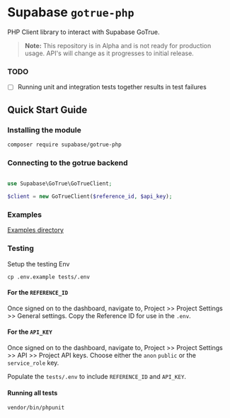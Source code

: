 # Supabase `gotrue-php`

PHP Client library to interact with Supabase GoTrue.

> **Note:** This repository is in Alpha and is not ready for production usage. API's will change as it progresses to initial release.


### TODO

- [ ] Running unit and integration tests together results in test failures 


## Quick Start Guide

### Installing the module

```bash
composer require supabase/gotrue-php
```

### Connecting to the gotrue backend

```php

use Supabase\GoTrue\GoTrueClient;

$client = new GoTrueClient($reference_id, $api_key);
```

### Examples

[Examples directory](examples)

### Testing

Setup the testing Env

```
cp .env.example tests/.env
```

#### For the `REFERENCE_ID`
Once signed on to the dashboard, navigate to, Project >> Project Settings >> General settings. Copy the Reference ID for use in the `.env`.

#### For the `API_KEY`
Once signed on to the dashboard, navigate to, Project >> Project Settings >> API >> Project API keys. Choose either the `anon` `public` or the `service_role` key.

Populate the `tests/.env` to include `REFERENCE_ID` and `API_KEY`.

#### Running all tests

```
vendor/bin/phpunit
```
